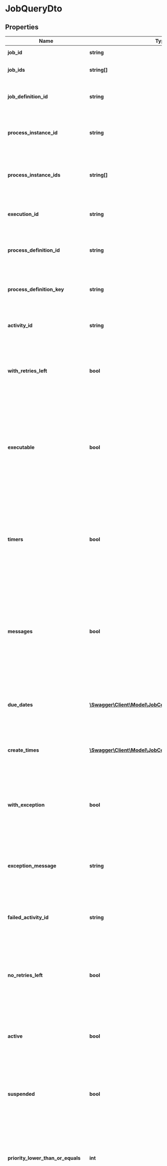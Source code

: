 # JobQueryDto

## Properties
Name | Type | Description | Notes
------------ | ------------- | ------------- | -------------
**job_id** | **string** | Filter by job id. | [optional] 
**job_ids** | **string[]** | Filter by a  list of job ids. | [optional] 
**job_definition_id** | **string** | Only select jobs which exist for the given job definition. | [optional] 
**process_instance_id** | **string** | Only select jobs which exist for the given process instance. | [optional] 
**process_instance_ids** | **string[]** | Only select jobs which exist for the given  list of process instance ids. | [optional] 
**execution_id** | **string** | Only select jobs which exist for the given execution. | [optional] 
**process_definition_id** | **string** | Filter by the id of the process definition the jobs run on. | [optional] 
**process_definition_key** | **string** | Filter by the key of the process definition the jobs run on. | [optional] 
**activity_id** | **string** | Only select jobs which exist for an activity with the given id. | [optional] 
**with_retries_left** | **bool** | Only select jobs which have retries left. Value may only be &#x60;true&#x60;, as &#x60;false&#x60; is the default behavior. | [optional] 
**executable** | **bool** | Only select jobs which are executable, i.e., retries &gt; 0 and due date is &#x60;null&#x60; or due date is in the past. Value may only be &#x60;true&#x60;, as &#x60;false&#x60; is the default behavior. | [optional] 
**timers** | **bool** | Only select jobs that are timers. Cannot be used together with &#x60;messages&#x60;. Value may only be &#x60;true&#x60;, as &#x60;false&#x60; is the default behavior. | [optional] 
**messages** | **bool** | Only select jobs that are messages. Cannot be used together with &#x60;timers&#x60;. Value may only be &#x60;true&#x60;, as &#x60;false&#x60; is the default behavior. | [optional] 
**due_dates** | [**\Swagger\Client\Model\JobConditionQueryParameterDto[]**](JobConditionQueryParameterDto.md) | Only select jobs where the due date is lower or higher than the given date. | [optional] 
**create_times** | [**\Swagger\Client\Model\JobConditionQueryParameterDto[]**](JobConditionQueryParameterDto.md) | Only select jobs created before or after the given date. | [optional] 
**with_exception** | **bool** | Only select jobs that failed due to an exception. Value may only be &#x60;true&#x60;, as &#x60;false&#x60; is the default behavior. | [optional] 
**exception_message** | **string** | Only select jobs that failed due to an exception with the given message. | [optional] 
**failed_activity_id** | **string** | Only select jobs that failed due to an exception at an activity with the given id. | [optional] 
**no_retries_left** | **bool** | Only select jobs which have no retries left. Value may only be &#x60;true&#x60;, as &#x60;false&#x60; is the default behavior. | [optional] 
**active** | **bool** | Only include active jobs. Value may only be &#x60;true&#x60;, as &#x60;false&#x60; is the default behavior. | [optional] 
**suspended** | **bool** | Only include suspended jobs. Value may only be &#x60;true&#x60;, as &#x60;false&#x60; is the default behavior. | [optional] 
**priority_lower_than_or_equals** | **int** | Only include jobs with a priority lower than or equal to the given value. Value must be a valid &#x60;long&#x60; value. | [optional] 
**priority_higher_than_or_equals** | **int** | Only include jobs with a priority higher than or equal to the given value. Value must be a valid &#x60;long&#x60; value. | [optional] 
**tenant_id_in** | **string[]** | Only include jobs which belong to one of the passed  tenant ids. | [optional] 
**without_tenant_id** | **bool** | Only include jobs which belong to no tenant. Value may only be &#x60;true&#x60;, as &#x60;false&#x60; is the default behavior. | [optional] 
**include_jobs_without_tenant_id** | **bool** | Include jobs which belong to no tenant. Can be used in combination with &#x60;tenantIdIn&#x60;. Value may only be &#x60;true&#x60;, as &#x60;false&#x60; is the default behavior. | [optional] 
**sorting** | [**\Swagger\Client\Model\JobQueryDtoSorting[]**](JobQueryDtoSorting.md) | An array of criteria to sort the result by. Each element of the array is                        an object that specifies one ordering. The position in the array                        identifies the rank of an ordering, i.e., whether it is primary, secondary,                        etc. Does not have an effect for the &#x60;count&#x60; endpoint. | [optional] 

[[Back to Model list]](../../README.md#documentation-for-models) [[Back to API list]](../../README.md#documentation-for-api-endpoints) [[Back to README]](../../README.md)

